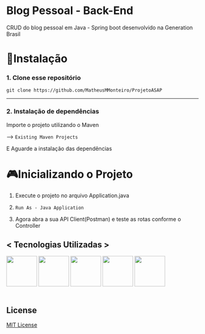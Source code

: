 

# Blog Pessoal - Back-End
<p>
    CRUD do blog pessoal em Java - Spring boot desenvolvido na Generation Brasil 
</p>

# 📕Instalação 
### 1. Clone esse repositório
```
git clone https://github.com/MatheusMMonteiro/ProjetoASAP
```
---
### 2. Instalação de dependências
Importe o projeto utilizando o Maven

--> ```Existing Maven Projects```
 
 E Aguarde a instalação das dependências

# 🎮Inicializando o Projeto

1. Execute o projeto no arquivo Application.java

2. ``` Run As - Java Application ```

3. Agora abra a sua API Client(Postman) e teste as rotas conforme o Controller
## < Tecnologias Utilizadas >

<div style="display: inline_block">
<img src="https://cdn.jsdelivr.net/gh/devicons/devicon/icons/java/java-original-wordmark.svg" width="80px"/>
<img src="https://cdn.jsdelivr.net/gh/devicons/devicon/icons/spring/spring-original-wordmark.svg" width="80px" />
<img src="https://cdn.jsdelivr.net/gh/devicons/devicon/icons/mysql/mysql-original-wordmark.svg" width="80px" />
<img src="https://cdn.jsdelivr.net/gh/devicons/devicon/icons/heroku/heroku-original-wordmark.svg" width="80px" />
<img src="https://cdn.jsdelivr.net/gh/devicons/devicon/icons/git/git-plain-wordmark.svg" width="80px"/>

</div><br>


## License

[MIT License](./LICENSE)

